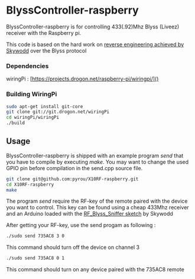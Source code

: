 BlyssController-raspberry
===

BlyssController-raspberry is for controlling 433(.92)Mhz Blyss (Liveez) receiver with the Raspberry pi. 

This code is based on the hard work on [reverse engineering achieved by Skywodd](http://skyduino.wordpress.com/2012/07/19/hack-partie-2-reverse-engineering-des-interrupteurs-domotique-blyss/) over the Blyss protocol


### Dependencies
wiringPi : [https://projects.drogon.net/raspberry-pi/wiringpi/]()

### Building WiringPi

```bash
sudo apt-get install git-core
git clone git://git.drogon.net/wiringPi
cd wiringPi/wiringPi
./build
```

## Usage

BlyssController-raspberry is shipped with an example program *send* that you have to compile by executing *make*. 
You may want to change the used GPIO pin before compilation in the send.cpp source file.

```bash
git clone git@github.com:pyrou/X10RF-raspberry.git
cd X10RF-raspberry
make
```

The program *send* require the RF-key of the remote paired with the device you want to control. This key can be found using a cheap 433Mhz receiver and an Arduino loaded with the [RF_Blyss_Sniffer sketch](https://github.com/skywodd/arduino_blyss_hack/tree/master/Blyss_arduino_code/RF_Blyss_Sniffer) by Skywodd

After getting your RF-key, use the send progam as following :

```bash
./sudo send 735AC8 3 0
````
This command should turn off the device on channel 3

```bash
./sudo send 735AC8 0 1
````
This command should turn on any device paired with the 735AC8 remote
